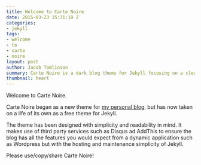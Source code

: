 ```yaml
---
title: Welcome to Carte Noire
date: 2015-03-23 15:31:19 Z
categories:
- jekyll
tags:
- welcome
- to
- carte
- noire
layout: post
author: Jacob Tomlinson
summary: Carte Noire is a dark blog theme for Jekyll focusing on a clear reading experience.
thumbnail: heart
---
```


Welcome to Carte Noire.

Carte Noire began as a new theme for [my personal blog][1], but has now taken
on a life of its own as a free theme for Jekyll.

The theme has been designed with simplicity and readability in mind. It makes
use of third party services such as Disqus ad AddThis to ensure the blog has
all the features you would expect from a dynamic application such as Wordpress
but with the hosting and maintenance simplicity of Jekyll.

Please use/copy/share Carte Noire!

[1]: http://www.jacobtomlinson.co.uk/
